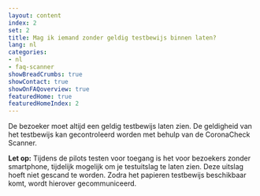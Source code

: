 ```yaml
---
layout: content
index: 2
set: 2
title: Mag ik iemand zonder geldig testbewijs binnen laten? 
lang: nl
categories:
- nl
- faq-scanner
showBreadCrumbs: true
showContact: true
showOnFAQoverview: true
featuredHome: true
featuredHomeIndex: 2
---
```

De bezoeker moet altijd een geldig testbewijs laten zien. De geldigheid van het testbewijs kan gecontroleerd worden met behulp van de CoronaCheck Scanner.

**Let op:** Tijdens de pilots testen voor toegang is het voor bezoekers zonder smartphone, tijdelijk mogelijk om je testuitslag te laten zien. Deze uitslag hoeft niet gescand te worden. Zodra het papieren testbewijs beschikbaar komt, wordt hierover gecommuniceerd. 

